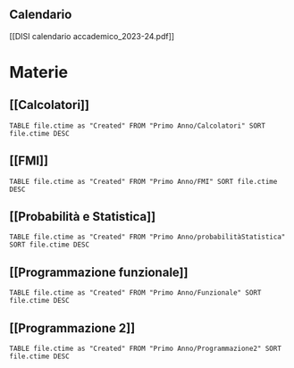 ## Calendario
[[DISI calendario accademico_2023-24.pdf]]
# Materie
## [[Calcolatori]]
```dataview
TABLE file.ctime as "Created" FROM "Primo Anno/Calcolatori" SORT file.ctime DESC 
```

## [[FMI]]
```dataview
TABLE file.ctime as "Created" FROM "Primo Anno/FMI" SORT file.ctime DESC 
```

## [[Probabilità e Statistica]]

```dataview
TABLE file.ctime as "Created" FROM "Primo Anno/probabilitàStatistica" SORT file.ctime DESC 
```


## [[Programmazione funzionale]]
```dataview
TABLE file.ctime as "Created" FROM "Primo Anno/Funzionale" SORT file.ctime DESC 
```

## [[Programmazione 2]]
```dataview
TABLE file.ctime as "Created" FROM "Primo Anno/Programmazione2" SORT file.ctime DESC 
```
